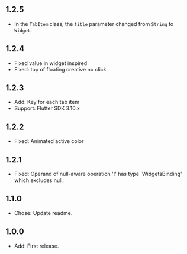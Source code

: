 ## 1.2.5

- In the `TabItem` class, the `title` parameter changed from `String` to `Widget`.

## 1.2.4

- Fixed value in widget inspired
- Fixed: top of floating creative no click

## 1.2.3

- Add: Key for each tab item
- Support: Flutter SDK 3.10.x

## 1.2.2

- Fixed: Animated active color

## 1.2.1

- Fixed: Operand of null-aware operation '!' has type 'WidgetsBinding' which excludes null.

## 1.1.0

- Chose: Update readme.

## 1.0.0

- Add: First release.
